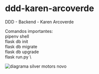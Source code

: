 # ddd-karen-arcoverde
DDD - Backend - Karen Arcoverde

Comandos importantes: \
pipenv shell \
flask db init \
flask db migrate \
flask db upgrade \
flask run.py \

![diagrama silver motors novo](https://user-images.githubusercontent.com/59583521/154323914-9eb4e9cf-ee8a-46e8-8bbf-74b820d04d83.png)
